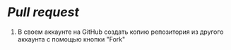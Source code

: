 # *Pull request*
1. В своем аккаунте на GitHub создать копию репозитория из другого аккаунта с помощью кнопки "Fork"
